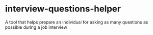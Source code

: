 # interview-questions-helper
A tool that helps prepare an individual for asking as many questions as possible during a job interview
